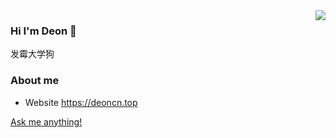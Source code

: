 <img align="right" src="https://github-readme-stats.amowu26.vercel.app/api?username=deoncn" />

### Hi I'm Deon 👋

发霉大学狗

### About me

- Website https://deoncn.top

[Ask me anything!](https://github.com/deoncn/deoncn/issues/new)
